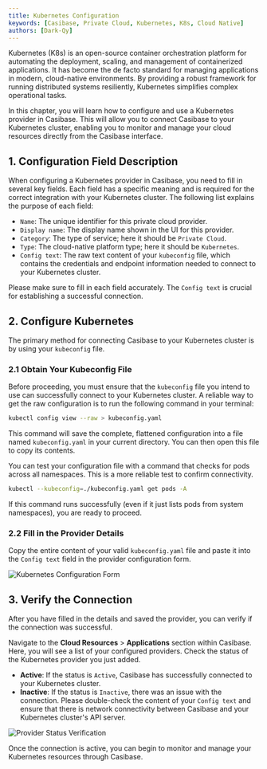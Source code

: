```yaml
---
title: Kubernetes Configuration
keywords: [Casibase, Private Cloud, Kubernetes, K8s, Cloud Native]
authors: [Dark-Qy]
---
```


Kubernetes (K8s) is an open-source container orchestration platform for automating the deployment, scaling, and management of containerized applications. It has become the de facto standard for managing applications in modern, cloud-native environments. By providing a robust framework for running distributed systems resiliently, Kubernetes simplifies complex operational tasks.

In this chapter, you will learn how to configure and use a Kubernetes provider in Casibase. This will allow you to connect Casibase to your Kubernetes cluster, enabling you to monitor and manage your cloud resources directly from the Casibase interface.

## 1. Configuration Field Description

When configuring a Kubernetes provider in Casibase, you need to fill in several key fields. Each field has a specific meaning and is required for the correct integration with your Kubernetes cluster. The following list explains the purpose of each field:

-   `Name`: The unique identifier for this private cloud provider.
-   `Display name`: The display name shown in the UI for this provider.
-   `Category`: The type of service; here it should be `Private Cloud`.
-   `Type`: The cloud-native platform type; here it should be `Kubernetes`.
-   `Config text`: The raw text content of your `kubeconfig` file, which contains the credentials and endpoint information needed to connect to your Kubernetes cluster.

Please make sure to fill in each field accurately. The `Config text` is crucial for establishing a successful connection.

## 2. Configure Kubernetes

The primary method for connecting Casibase to your Kubernetes cluster is by using your `kubeconfig` file.

### 2.1 Obtain Your Kubeconfig File

Before proceeding, you must ensure that the `kubeconfig` file you intend to use can successfully connect to your Kubernetes cluster. A reliable way to get the raw configuration is to run the following command in your terminal:

```bash
kubectl config view --raw > kubeconfig.yaml
```

This command will save the complete, flattened configuration into a file named `kubeconfig.yaml` in your current directory. You can then open this file to copy its contents.

You can test your configuration file with a command that checks for pods across all namespaces. This is a more reliable test to confirm connectivity.
```bash
kubectl --kubeconfig=./kubeconfig.yaml get pods -A
```
If this command runs successfully (even if it just lists pods from system namespaces), you are ready to proceed.

### 2.2 Fill in the Provider Details

Copy the entire content of your valid `kubeconfig.yaml` file and paste it into the `Config text` field in the provider configuration form.

![Kubernetes Configuration Form](/img/kubernetes/k8s-config-form.png)

## 3. Verify the Connection

After you have filled in the details and saved the provider, you can verify if the connection was successful.

Navigate to the **Cloud Resources** > **Applications** section within Casibase. Here, you will see a list of your configured providers. Check the status of the Kubernetes provider you just added.

-   **Active**: If the status is `Active`, Casibase has successfully connected to your Kubernetes cluster.
-   **Inactive**: If the status is `Inactive`, there was an issue with the connection. Please double-check the content of your `Config text` and ensure that there is network connectivity between Casibase and your Kubernetes cluster's API server.

![Provider Status Verification](/img/kubernetes/k8s-status-active.png)

Once the connection is active, you can begin to monitor and manage your Kubernetes resources through Casibase.
